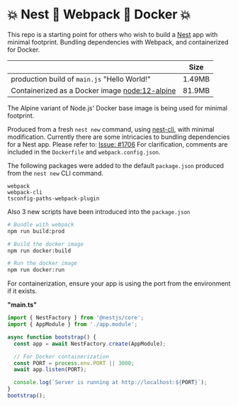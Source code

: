 # 💥 Nest 🔰 Webpack 🔰 Docker 💥

This repo is a starting point for others who wish to build a [Nest](https://github.com/nestjs/nest) app with minimal footprint. Bundling dependencies with Webpack, and containerized for Docker.

|                                                                                 |  Size  |
| ------------------------------------------------------------------------------- | :----: |
| production build of `main.js` "Hello World!"                                    | 1.49MB |
| Containerized as a Docker image [node:12-alpine](https://hub.docker.com/_/node) | 81.9MB |

The Alpine variant of Node.js' Docker base image is being used for minimal footprint.

Produced from a fresh `nest new` command, using [nest-cli](https://docs.nestjs.com/cli/usages), with minimal modification. Currently there are some intricacies to bundling dependencies for a Nest app. Please refer to: [Issue: #1706](https://github.com/nestjs/nest/issues/1706) For clarification, comments are included in the `Dockerfile` and `webpack.config.json`.

The following packages were added to the default `package.json` produced from the `nest new` CLI command.

```
webpack
webpack-cli
tsconfig-paths-webpack-plugin
```

Also 3 new scripts have been introduced into the `package.json`

```bash
# Bundle with webpack
npm run build:prod

# Build the docker image
npm run docker:build

# Run the docker image
npm run docker:run
```

For containerization, ensure your app is using the port from the environment if it exists.

**"main.ts"**

```ts
import { NestFactory } from '@nestjs/core';
import { AppModule } from './app.module';

async function bootstrap() {
  const app = await NestFactory.create(AppModule);

  // For Docker containerization
  const PORT = process.env.PORT || 3000;
  await app.listen(PORT);

  console.log(`Server is running at http://localhost:${PORT}`);
}
bootstrap();
```
